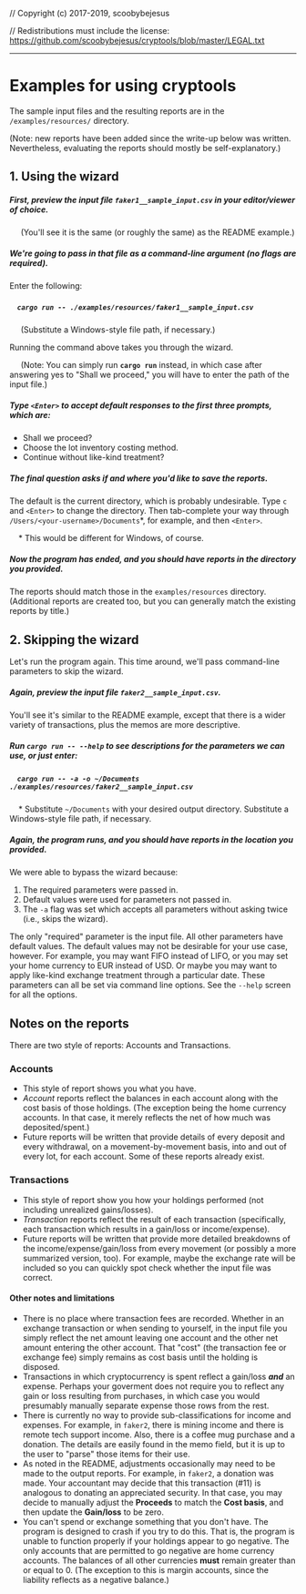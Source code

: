 // Copyright (c) 2017-2019, scoobybejesus

// Redistributions must include the license: https://github.com/scoobybejesus/cryptools/blob/master/LEGAL.txt

---

# Examples for using cryptools

The sample input files and the resulting reports are in the `/examples/resources/` directory.

(Note: new reports have been added since the write-up below was written.
Nevertheless, evaluating the reports should mostly be self-explanatory.)

## 1. Using the wizard

##### First, preview the input file `faker1__sample_input.csv` in your editor/viewer of choice.

&nbsp;&nbsp;&nbsp;&nbsp; (You'll see it is the same (or roughly the same) as the README example.)

##### We're going to pass in that file as a command-line argument (no flags are required).
Enter the following:

##### &nbsp;&nbsp;&nbsp;&nbsp;`cargo run -- ./examples/resources/faker1__sample_input.csv`

&nbsp;&nbsp;&nbsp;&nbsp; (Substitute a Windows-style file path, if necessary.)

Running the command above takes you through the wizard.

&nbsp;&nbsp;&nbsp;&nbsp; (Note: You can simply run **`cargo run`** instead,
in which case after answering yes to "Shall we proceed," you will have to enter the path of the input file.)

##### Type `<Enter>` to accept default responses to the first three prompts, which are:

* Shall we proceed?
* Choose the lot inventory costing method.
* Continue without like-kind treatment?

##### The final question asks if and where you'd like to save the reports.

The default is the current directory, which is probably undesirable.
Type `c` and `<Enter>` to change the directory.
Then tab-complete your way through `/Users/<your-username>/Documents`*, for example, and then `<Enter>`.

&nbsp;&nbsp;&nbsp;&nbsp;\* This would be different for Windows, of course.

##### Now the program has ended, and you should have reports in the directory you provided.

The reports should match those in the `examples/resources` directory.
(Additional reports are created too, but you can generally match the existing reports by title.)


## 2. Skipping the wizard

Let's run the program again.
This time around, we'll pass command-line parameters to skip the wizard.

##### Again, preview the input file `faker2__sample_input.csv`.

You'll see it's similar to the README example, except that there is a wider variety of transactions,
plus the memos are more descriptive.

##### Run **`cargo run -- --help`** to see descriptions for the parameters we can use, or just enter:

##### &nbsp;&nbsp;&nbsp;&nbsp;`cargo run -- -a -o ~/Documents ./examples/resources/faker2__sample_input.csv`

&nbsp;&nbsp;&nbsp;&nbsp;\* Substitute `~/Documents` with your desired output directory.
Substitute a Windows-style file path, if necessary.

##### Again, the program runs, and you should have reports in the location you provided.

We were able to bypass the wizard because:

1. The required parameters were passed in.
2. Default values were used for parameters not passed in.
3. The `-a` flag was set which accepts all parameters without asking twice (i.e., skips the wizard).

The only "required" parameter is the input file.
All other parameters have default values.
The default values may not be desirable for your use case, however.
For example, you may want FIFO instead of LIFO,
or you may set your home currency to EUR instead of USD.
Or maybe you may want to apply like-kind exchange treatment through a particular date.
These parameters can all be set via command line options.
See the `--help` screen for all the options.

## Notes on the reports

There are two style of reports: Accounts and Transactions.

### Accounts

* This style of report shows you what you have.
* *Account* reports reflect the balances in each account along with the cost basis of those holdings.
(The exception being the home currency accounts.
In that case, it merely reflects the net of how much was deposited/spent.)
* Future reports will be written that provide details of every deposit and every withdrawal,
on a movement-by-movement basis, into and out of every lot, for each account.
Some of these reports already exist.

### Transactions

* This style of report show you how your holdings performed (not including unrealized gains/losses).
* *Transaction* reports reflect the result of each transaction
(specifically, each transaction which results in a gain/loss or income/expense).
* Future reports will be written that provide more detailed breakdowns of the income/expense/gain/loss
from every movement (or possibly a more summarized version, too).
For example, maybe the exchange rate will be included so you can quickly spot check whether the input file was correct.

#### Other notes and limitations

* There is no place where transaction fees are recorded.
Whether in an exchange transaction or when sending to yourself, in the input file you simply reflect the net amount
leaving one account and the other net amount entering the other account.
That "cost" (the transaction fee or exchange fee) simply remains as cost basis until the holding is disposed.
* Transactions in which cryptocurrency is spent reflect a gain/loss ***and*** an expense.
Perhaps your goverment does not require you to reflect any gain or loss resulting from purchases,
in which case you would presumably manually separate expense those rows from the rest.
* There is currently no way to provide sub-classifications for income and expenses.
For example, in `faker2`, there is mining income and there is remote tech support income.
Also, there is a coffee mug purchase and a donation.
The details are easily found in the memo field, but it is up to the user to "parse" those items for their use.
* As noted in the README, adjustments occasionally may need to be made to the output reports.
For example, in `faker2`, a donation was made.
Your accountant may decide that this transaction (#11) is analogous to donating an appreciated security.
In that case, you may decide to manually adjust the **Proceeds** to match the **Cost basis**,
and then update the **Gain/loss** to be zero.
* You can't spend or exchange something that you don't have.
The program is designed to crash if you try to do this.
That is, the program is unable to function properly if your holdings appear to go negative.
The only accounts that are permitted to go negative are home currency accounts.
The balances of all other currencies **must** remain greater than or equal to 0.
(The exception to this is margin accounts, since the liability reflects as a negative balance.)